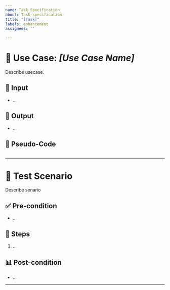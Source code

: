 ```yaml
---
name: Task Specification
about: Task specification
title: "[Task]"
labels: enhancement
assignees: ''

---
```


# 📌 Use Case: *[Use Case Name]*    
Describe usecase.
## 🔎 Input  
- ...  
## 🎯 Output  
- ... 
## 📝 Pseudo-Code  
```python
```  
---  
# 🧪 Test Scenario  
Describe senario
## ✅ Pre-condition  
- ... 
## 🔄 Steps  
1. ...
## 📊 Post-condition  
- ...
---
